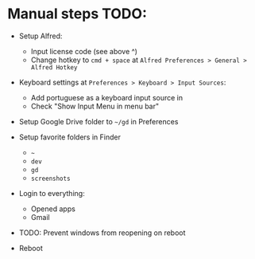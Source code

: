 # Manual steps TODO:

* Setup Alfred:
    * Input license code (see above ^)
    * Change hotkey to `cmd + space` at `Alfred Preferences > General > Alfred Hotkey`
* Keyboard settings at `Preferences > Keyboard > Input Sources`:
    * Add portuguese as a keyboard input source in 
    * Check "Show Input Menu in menu bar"
* Setup Google Drive folder to `~/gd` in Preferences
* Setup favorite folders in Finder
    * `~`
    * `dev`
    * `gd`
    * `screenshots`
* Login to everything:
    * Opened apps
    * Gmail
* TODO: Prevent windows from reopening on reboot

* Reboot
